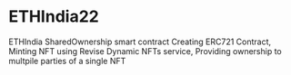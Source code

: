 # ETHIndia22
ETHIndia SharedOwnership smart contract
Creating ERC721 Contract, Minting NFT using Revise Dynamic NFTs service, Providing ownership to multpile parties of a single NFT
